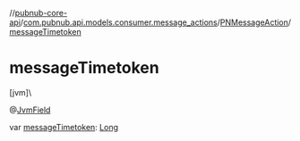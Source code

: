 //[pubnub-core-api](../../../index.md)/[com.pubnub.api.models.consumer.message_actions](../index.md)/[PNMessageAction](index.md)/[messageTimetoken](message-timetoken.md)

# messageTimetoken

[jvm]\

@[JvmField](https://kotlinlang.org/api/latest/jvm/stdlib/kotlin.jvm/-jvm-field/index.html)

var [messageTimetoken](message-timetoken.md): [Long](https://kotlinlang.org/api/latest/jvm/stdlib/kotlin/-long/index.html)
